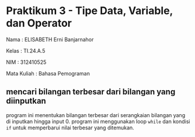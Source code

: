 # Praktikum 3 - Tipe Data, Variable, dan Operator

Nama : ELISABETH Erni Banjarnahor

Kelas : TI.24.A.5

NIM : 312410525

Mata Kuliah : Bahasa Pemograman


## mencari bilangan terbesar dari bilangan yang diinputkan
program ini menentukan bilangan terbesar dari serangkaian bilangan yang di inputkan hingga input 0. program ini menggunakan loop `while` dan kondisi `if` untuk memperbarui nilai terbesar yang ditemukan. 

